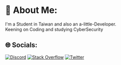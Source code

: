 # 💫 About Me:
I'm a Student in Taiwan and also an a-little-Developer.</br>
Keening on Coding and studying CyberSecurity
## 🌐 Socials:
[![Discord](https://img.shields.io/badge/Discord-%237289DA.svg?logo=discord&logoColor=white)](https://discord.com/users/531501209790709782) 
[![Stack Overflow](https://img.shields.io/badge/-Stackoverflow-FE7A16?logo=stack-overflow&logoColor=white)](https://stackoverflow.com/users/15520518)
[![Twitter](https://img.shields.io/badge/Twitter-%231DA1F2.svg?logo=Twitter&logoColor=white)](https://twitter.com/Kazmaku) 
